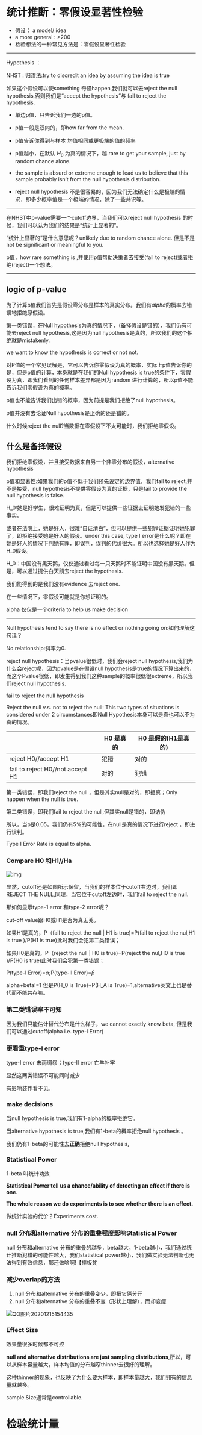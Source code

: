 # 统计推断：零假设显著性检验

- 假设： a model/ idea 
- a more general : >200
- 检验想法的一种常见方法是：零假设显著性检验

---

Hypothesis ：

NHST : 归谬法:try to discredit an idea by assuming the idea is true

如果这个假设可以使something 奇怪happen,我们就可以去reject the null hypothesis,否则我们是“accept the hypothesis”与 fail to reject the hypothesis.

- 单边p值，只告诉我们一边的p值。
- p值一般是双向的，即how far from the mean.

- p值告诉你得到与样本 均值相同或更极端的值的频率
- p值越小，在默认 $H_0$ 为真的情况下，越 rare to get your sample, just by random chance alone.
- the sample is absurd or extreme enough to lead us to believe that this sample probably isn’t from the null hypothesis distribution.
- reject null hypothesis 不是很容易的，因为我们无法确定什么是极端的情况，即多少概率值是一个极端的情况，除了一些共识等。

---

在NHST中p-value需要一个cutoff边界，当我们可以reject null hypothesis 的时候，我们可以认为我们的结果是“统计上显著的”。

“统计上显著的”是什么意思呢？unlikely due to random chance alone. 但是不是not be significant or meaningful to you.

p值，how rare something is ,并使用p值帮助决策者去接受(fail to reject)或者拒绝(reject)一个想法。

---

## logic of p-value

为了计算p值我们首先是假设零分布是样本的真实分布。我们有$alpha$的概率去错误地拒绝原假设。

第一类错误，在Null hypothesis为真的情况下，（备择假设是错的），我们仍有可能去reject null hypothesis,这是因为null hypothesis是真的，所以我们的这个拒绝就是mistakenly.

we want to know the hypothesis is correct or not not.

对P值的一个常见误解是，它可以告诉你零假设为真的概率，实际上p值告诉你的是，但是p值的计算，本身就是在我们的Null hypothesis is true的条件下，零假设为真，即我们看到的任何样本差异都是因为random 进行计算的，所以p值不能告诉我们零假设为真的概率。

p值也不能告诉我们出错的概率，因为前提是我们拒绝了null hypothesis。

p值并没有去论证Null hypothesis是正确的还是错的。

什么时候reject the null?当数据在零假设下不太可能时，我们拒绝零假设。

## 什么是备择假设

我们拒绝零假设，并且接受数据来自另一个非零分布的假设，alternative hypothesis

p值和显著性:如果我们的p值不低于我们预先设定的边界值，我们fail to reject,并不是接受，null hypothesis不提供零假设为真的证据，只是fail to provide the null hypothesis is false.

H_0:她是好学生，很难证明为真，但是可以提供一些证据去证明她发犯错的一些事实。

或者在法院上，她是好人，很难“自证清白”，但可以提供一些犯罪证据证明她犯罪了，即拒绝接受她是好人的假设。under this case, type I error是什么呢？即在她是好人的情况下判她有罪，即误判，误判的代价很大。所以也选择她是好人作为H_0假设。

H_0：中国没有黑天鹅，仅仅通过看过每一只天鹅时不能证明中国没有黑天鹅。但是，可以通过提供白天鹅去reject the hypothesis.

我们能得到的是我们没有evidence 去reject one.

在一些情况下，零假设可能就是你想证明的。

alpha 仅仅是一个criteria to help us make decision

---

Null hypothesis tend to say there is no effect or nothing going on:如何理解这句话？

No relationship:斜率为0.

reject null hypothesis：当pvalue很低时，我们会reject null hypothesis,我们为什么会reject呢，因为pvalue是在假设null hypothesis是true的情况下算出来的，而这个Pvalue很低，即发生得到我们这种sample的概率很低很extreme，所以我们reject null hypothesis.

fail to reject the null hypothesis

Reject the null v.s. not to reject the null: This two types of situations is considered under 2 circumstances即Null Hypothesis本身可以是真也可以不为真的情况。

|                                  | H0 是真的 | H0 是假的(H1是真的) |
| -------------------------------- | --------- | ------------------- |
| reject H0//accept H1             | 犯错      | 对的                |
| fail to reject H0//not accept H1 | 对的      | 犯错                |

第一类错误，即我们reject the null ，但是其实null是对的，即拒真；Only happen when the null is true.

第二类错误，即我们fail to reject the null,但其实null是错的，即讷伪

所以，当p是0.05，我们仍有5%的可能性，在null是真的情况下进行reject ，即进行误判。

Type I Error Rate is equal to alpha.

### Compare H0 和H1//Ha

![img](C:\Users\57756\AppData\Roaming\Tencent\Users\577568787\TIM\WinTemp\RichOle\9_YF~X2OTB6VQTCE}KK}B3S.jpg)

显然，cutoff还是如图所示保留，当我们的样本位于cutoff右边时，我们即REJECT THE NULL,同理，当它位于cutoff左边时，我们fail to reject the null.

那如何显示type-1 error 和type-2 error呢？

cut-off value跟H0或H1是否为真无关。

如果H1是真的，P（fail to reject the null | H1 is true)=P(fail to reject the nul,H1 is true )/P(H1 is true)此时我们会犯第二类错误；

如果H0是真的，P（reject the null | H0 is true)=P(reject the nul,H0 is true )/P(H0 is true)此时我们会犯第一类错误；

P(type-I Error)=$\alpha$;P(type-II Error)=$\beta$

alpha+beta!=1 但是P(H_0 is True)+P(H_A is True)=1,alternative英文上也是替代而不能共存嘛。

### 第二类错误率不可知

因为我们只能估计替代分布是什么样子，we cannot exactly know beta, 但是我们可以通过cutoff(alpha i.e. type-I Error)

### 更看重type-I error

type-I error 未雨绸缪；type-II  error 亡羊补牢

显然这两类错误不可能同时减少

有影响装作看不见。

### make decisions

当null hypothesis is true,我们有1-alpha的概率拒绝它。

当alternative hypothesis is true,我们有1-beta的概率拒绝null hypothesis 。

我们仍有1-beta的可能性去**正确**拒绝null hypothesis,

### Statistical Power

1-beta 叫统计功效

**Statistical Power tell us a chance/ability of detecting an effect if there is one.**

**The whole reason we do experiments is to see whether there is an effect.**

做统计实验的代价？Experiments cost.

### null 分布和alternative 分布的重叠程度影响Statistical Power

null 分布和alternative 分布的重叠的越多，beta越大，1-beta越小，我们通过统计推断犯错的可能性越大，我们statistical power越小，我们做实验无法判断也无法得到有效信息，那还做啥啊!【摔板凳

### 减少overlap的方法

1. null 分布和alternative 分布的重叠变少，即把它俩分开
2. null 分布和alternative 分布的重叠不变（形状上理解），而却变瘦

![QQ图片20201215154435](C:\Users\57756\Desktop\QQ图片20201215154435.png)

### Effect Size

效果量很多时候都不可控

**null and alternative distributions are just sampling distributions**,所以，可以从样本容量越大，样本均值的分布越窄thinner去很好的理解。

这种thinner的现象，也反映了为什么要大样本，即样本量越大，我们拥有的信息量就越多。

sample Size通常是controllable.

# 检验统计量

